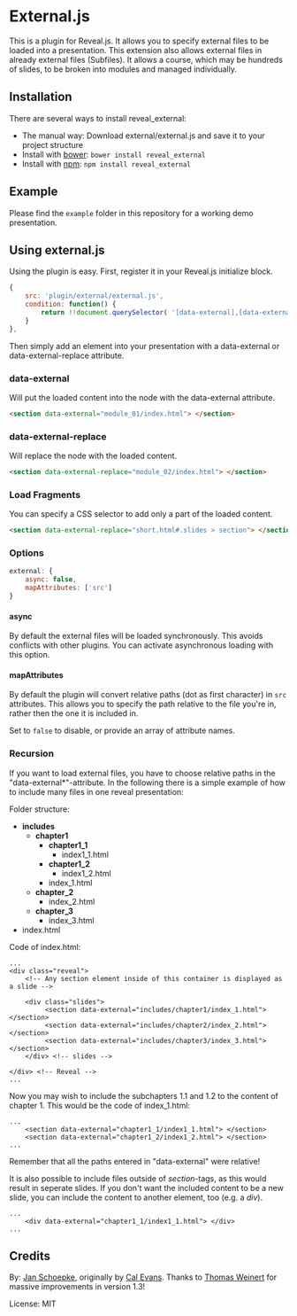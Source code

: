 # External.js

This is a plugin for Reveal.js. It allows you to specify external files to be loaded into a presentation. This extension also allows external files in already external files (Subfiles). It allows a course, which may be hundreds of slides, to be broken into modules and managed individually.
 
## Installation

There are several ways to install reveal_external: 

- The manual way: Download external/external.js and save it to your project structure
- Install with [bower](https://www.bower.io): `bower install reveal_external` 
- Install with [npm](https://www.npmjs.com): `npm install reveal_external`

## Example

Please find the `example` folder in this repository for a working demo presentation.


## Using external.js

Using the plugin is easy. First, register it in your Reveal.js initialize block.

```javascript
{ 
    src: 'plugin/external/external.js', 
    condition: function() { 
        return !!document.querySelector( '[data-external],[data-external-replace]' ); 
    } 
},
```
Then simply add an element into your presentation with a data-external or data-external-replace attribute.

### data-external

Will put the loaded content into the node with the data-external attribute.

```html
<section data-external="module_01/index.html"> </section>
```

### data-external-replace

Will replace the node with the loaded content. 

```html
<section data-external-replace="module_02/index.html"> </section>
```

### Load Fragments

You can specify a CSS selector to add only a part of the loaded content. 

```html
<section data-external-replace="short.html#.slides > section"> </section>
```

### Options 

```javascript
external: {
    async: false,
    mapAttributes: ['src']
}
```

#### async

By default the external files will be loaded synchronously. This avoids conflicts with other plugins.
You can activate asynchronous loading with this option.

#### mapAttributes

By default the plugin will convert relative paths (dot as first character) in `src` attributes. This
allows you to specify the path relative to the file you're in, rather then the one it is included in.

Set to `false` to disable, or provide an array of attribute names.

### Recursion

If you want to load external files, you have to choose relative paths in the "data-external*"-attribute. In the following there is a simple example of how to include many files in one reveal presentation: 

Folder structure: 

- __includes__
	- __chapter1__
		- 	__chapter1_1__
			- index1_1.html 
		-  __chapter1_2__
			- index1_2.html 
		-  index_1.html
	- __chapter_2__
		- index_2.html
	- __chapter_3__
		- index_3.html
- index.html

Code of index.html: 

```
...
<div class="reveal">
    <!-- Any section element inside of this container is displayed as a slide -->

    <div class="slides">
         <section data-external="includes/chapter1/index_1.html"> </section>
         <section data-external="includes/chapter2/index_2.html"> </section>
         <section data-external="includes/chapter3/index_3.html"> </section>
    </div> <!-- slides -->

</div> <!-- Reveal -->
...
```

Now you may wish to include the subchapters 1.1 and 1.2 to the content of chapter 1. This would be the code of index_1.html:

```
...
	<section data-external="chapter1_1/index1_1.html"> </section>
	<section data-external="chapter1_2/index1_2.html"> </section>
...
```
Remember that all the paths entered in "data-external" were relative!

It is also possible to include files outside of _section_-tags, as this would result in seperate slides. If you don't want the included content to be a new slide, you can include the content to another element, too (e.g. a _div_).

```
...
	<div data-external="chapter1_1/index1_1.html"> </div>
...
```

## Credits

By: [Jan Schoepke](https://github.com/janschoepke), originally by [Cal Evans](https://github.com/calevans). Thanks to [Thomas Weinert](https://github.com/ThomasWeinert) for massive improvements in version 1.3!

License: MIT
